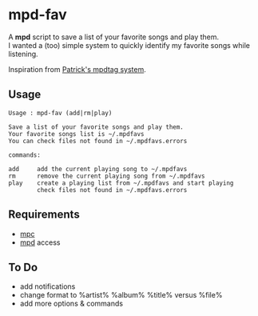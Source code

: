 mpd-fav
========

A **mpd** script to save a list of your favorite songs and play them.  
I wanted a (too) simple system to quickly identify my favorite songs while listening.

Inspiration from [Patrick's mpdtag system](http://www.musicpd.org/forum/index.php?topic=1672.0).  

Usage
-----

    Usage : mpd-fav (add|rm|play)

    Save a list of your favorite songs and play them.
    Your favorite songs list is ~/.mpdfavs
    You can check files not found in ~/.mpdfavs.errors

    commands:

    add     add the current playing song to ~/.mpdfavs
    rm      remove the current playing song from ~/.mpdfavs
    play    create a playing list from ~/.mpdfavs and start playing
            check files not found in ~/.mpdfavs.errors

Requirements
------------

* [mpc](http://mpd.wikia.com)
* [mpd](http://mpd.wikia.com) access

To Do
-----

* add notifications
* change format to %artist% %album% %title% versus %file%  
* add more options & commands
